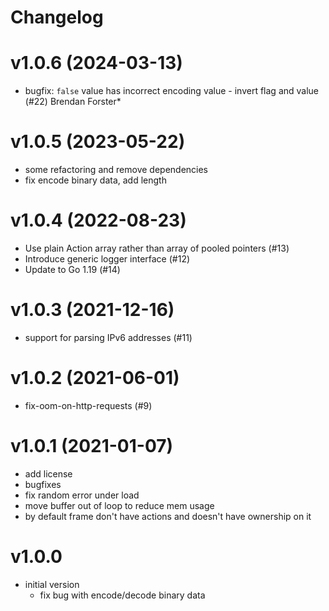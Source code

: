 # Changelog

# v1.0.6 (2024-03-13)

- bugfix: `false` value has incorrect encoding value - invert flag and value (#22) Brendan Forster*

# v1.0.5 (2023-05-22)

- some refactoring and remove dependencies
- fix encode binary data, add length

# v1.0.4 (2022-08-23)

- Use plain Action array rather than array of pooled pointers (#13)
- Introduce generic logger interface (#12)
- Update to Go 1.19 (#14)

# v1.0.3 (2021-12-16)

- support for parsing IPv6 addresses (#11)

# v1.0.2 (2021-06-01)

- fix-oom-on-http-requests (#9)

# v1.0.1 (2021-01-07)

- add license
- bugfixes
- fix random error under load 
- move buffer out of loop to reduce mem usage
- by default frame don't have actions and doesn't have ownership on it

# v1.0.0

- initial version
    - fix bug with encode/decode binary data
